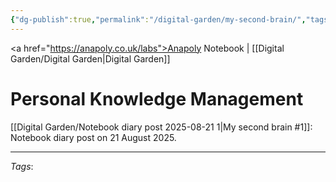 ```yaml
---
{"dg-publish":true,"permalink":"/digital-garden/my-second-brain/","tags":["#digital-garden"],"created":"2025-08-21T12:35:32.441+01:00","updated":"2025-08-21T23:03:40.944+01:00"}
---
```


<a href="https://anapoly.co.uk/labs">Anapoly Notebook</a> | [[Digital Garden/Digital Garden\|Digital Garden]] 

# Personal Knowledge Management

[[Digital Garden/Notebook diary post 2025-08-21 1\|My second brain #1]]: Notebook diary post on 21 August 2025.


---
*Tags*: 